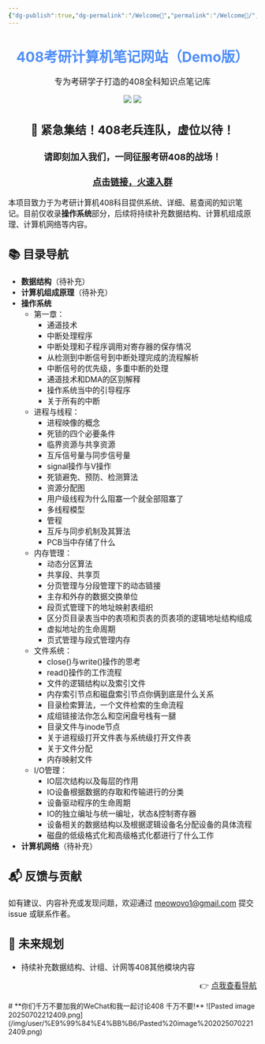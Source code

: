 ```yaml
---
{"dg-publish":true,"dg-permalink":"/Welcome🎉","permalink":"/Welcome🎉/","tags":["gardenEntry"],"dgShowBacklinks":true,"dgShowLocalGraph":true,"dgShowInlineTitle":true}
---
```



<div align="center">
  <h1 style="color:#4F8EF7;">408考研计算机笔记网站（Demo版）</h1>
  <p style="font-size:1.2em;">专为考研学子打造的408全科知识点笔记库</p>
  <img src="https://img.shields.io/badge/OS-操作系统-blue" />
  <img src="https://img.shields.io/badge/状态-Demo--预览版-orange" />
</div>


<div style="font-size:1.1em;">

<center>
  <h2>📢 紧急集结！408老兵连队，虚位以待！</h2>
  <h3>请即刻加入我们，一同征服考研408的战场！</h3>
  <h3><a href="https://qm.qq.com/q/iebEd8lN04">点击链接，火速入群</a></h3>
</center>

<p>本项目致力于为考研计算机408科目提供系统、详细、易查阅的知识笔记。目前仅收录<strong>操作系统</strong>部分，后续将持续补充数据结构、计算机组成原理、计算机网络等内容。</p>

<h2>📚 目录导航</h2>
<ul>
  <li><b>数据结构</b>（待补充）</li>
  <li><b>计算机组成原理</b>（待补充）</li>
  <li><b>操作系统</b>
    <ul>
      <li>第一章：
        <ul>
          <li>通道技术</li>
          <li>中断处理程序</li>
          <li>中断处理和子程序调用对寄存器的保存情况</li>
          <li>从检测到中断信号到中断处理完成的流程解析</li>
          <li>中断信号的优先级，多重中断的处理</li>
          <li>通道技术和DMA的区别解释</li>
          <li>操作系统当中的引导程序</li>
          <li>关于所有的中断</li>
        </ul>
      </li>
      <li>进程与线程：
        <ul>
          <li>进程映像的概念</li>
          <li>死锁的四个必要条件</li>
          <li>临界资源与共享资源</li>
          <li>互斥信号量与同步信号量</li>
          <li>signal操作与V操作</li>
          <li>死锁避免、预防、检测算法</li>
          <li>资源分配图</li>
          <li>用户级线程为什么阻塞一个就全部阻塞了</li>
          <li>多线程模型</li>
          <li>管程</li>
          <li>互斥与同步机制及其算法</li>
          <li>PCB当中存储了什么</li>
        </ul>
      </li>
      <li>内存管理：
        <ul>
          <li>动态分区算法</li>
          <li>共享段、共享页</li>
          <li>分页管理与分段管理下的动态链接</li>
          <li>主存和外存的数据交换单位</li>
          <li>段页式管理下的地址映射表组织</li>
          <li>区分页目录表当中的表项和页表的页表项的逻辑地址结构组成</li>
          <li>虚拟地址的生命周期</li>
          <li>页式管理与段式管理内存</li>
        </ul>
      </li>
      <li>文件系统：
        <ul>
          <li>close()与write()操作的思考</li>
          <li>read()操作的工作流程</li>
          <li>文件的逻辑结构以及索引文件</li>
          <li>内存索引节点和磁盘索引节点你俩到底是什么关系</li>
          <li>目录检索算法，一个文件检索的生命流程</li>
          <li>成组链接法你怎么和空闲盘号栈有一腿</li>
          <li>目录文件与inode节点</li>
          <li>关于进程级打开文件表与系统级打开文件表</li>
          <li>关于文件分配</li>
          <li>内存映射文件</li>
        </ul>
      </li>
      <li>I/O管理：
        <ul>
          <li>IO层次结构以及每层的作用</li>
          <li>IO设备根据数据的存取和传输进行的分类</li>
          <li>设备驱动程序的生命周期</li>
          <li>IO的独立编址与统一编址，状态&控制寄存器</li>
          <li>设备相关的数据结构以及根据逻辑设备名分配设备的具体流程</li>
          <li>磁盘的低级格式化和高级格式化都进行了什么工作</li>
        </ul>
      </li>
    </ul>
  </li>
  <li><b>计算机网络</b>（待补充）</li>
</ul>

<h2>📬 反馈与贡献</h2>
<p>如有建议、内容补充或发现问题，欢迎通过 <a href="mailto:meowovo1@gmail.com">meowovo1@gmail.com</a> 提交 issue 或联系作者。</p>

<h2>🌱 未来规划</h2>
<ul>
  <li>持续补充数据结构、计组、计网等408其他模块内容</li>
</ul>

<p style="text-align:right;">👉 <a href="/408/导航">点我查看导航</a></p>

</div>
# **你们千万不要加我的WeChat和我一起讨论408 千万不要!**
![Pasted image 20250702212409.png](/img/user/%E9%99%84%E4%BB%B6/Pasted%20image%2020250702212409.png)